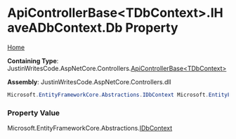 # ApiControllerBase\<TDbContext\>\.IHaveADbContext\.Db Property

[Home](../../../README.md)

**Containing Type**: JustinWritesCode\.AspNetCore\.Controllers\.[ApiControllerBase\<TDbContext\>](../README.md)

**Assembly**: JustinWritesCode\.AspNetCore\.Controllers\.dll

```csharp
Microsoft.EntityFrameworkCore.Abstractions.IDbContext Microsoft.EntityFrameworkCore.Abstractions.IHaveADbContext.Db { get; }
```

### Property Value

Microsoft\.EntityFrameworkCore\.Abstractions\.[IDbContext](https://docs.microsoft.com/en-us/dotnet/api/microsoft.entityframeworkcore.abstractions.idbcontext)

